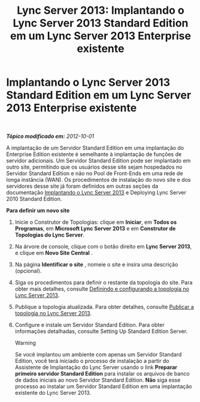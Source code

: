 ﻿---
title: 'Lync Server 2013: Implantando o Lync Server 2013 Standard Edition em um Lync Server 2013 Enterprise existente'
TOCTitle: Implantando o Lync Server 2013 Standard Edition em um Lync Server 2013 Enterprise existente
ms:assetid: 05ea128d-6c94-49b3-b28b-477367196425
ms:mtpsurl: https://technet.microsoft.com/pt-br/library/Gg398112(v=OCS.15)
ms:contentKeyID: 49305742
ms.date: 05/19/2016
mtps_version: v=OCS.15
ms.translationtype: HT
---

# Implantando o Lync Server 2013 Standard Edition em um Lync Server 2013 Enterprise existente

 

_**Tópico modificado em:** 2012-10-01_

A implantação de um Servidor Standard Edition em uma implantação do Enterprise Edition existente é semelhante à implantação de funções de servidor adicionais. Um Servidor Standard Edition pode ser implantado em outro site, permitindo que os usuários desse site sejam hospedados no Servidor Standard Edition e não no Pool de Front-Ends em uma rede de longa instância (WAN). Os procedimentos de instalação do novo site e dos servidores desse site já foram definidos em outras seções da documentação [Implantando o Lync Server 2013](lync-server-2013-deploying-lync-server.md) e Deploying Lync Server 2010 Standard Edition.

**Para definir um novo site**

1.  Inicie o Construtor de Topologias: clique em **Iniciar**, em **Todos os Programas**, em **Microsoft Lync Server 2013** e em **Construtor de Topologias do Lync Server**.

2.  Na árvore de console, clique com o botão direito em **Lync Server 2013**, e clique em **Novo Site Central** .

3.  Na página **Identificar o site** , nomeie o site e insira uma descrição (opcional).

4.  Siga os procedimentos para definir o restante da topologia do site. Para obter mais detalhes, consulte [Definindo e configurando a topologia no Lync Server 2013](lync-server-2013-defining-and-configuring-the-topology.md).

5.  Publique a topologia atualizada. Para obter detalhes, consulte [Publicar a topologia no Lync Server 2013](lync-server-2013-publish-the-topology.md).

6.  Configure e instale um Servidor Standard Edition. Para obter informações detalhadas, consulte Setting Up Standard Edition Server.
    

    > [!WARNING]
    > Se você implantou um ambiente com apenas um Servidor Standard Edition, você terá iniciado o processo de instalação a partir do Assistente de Implantação do Lync Server usando o link <STRONG>Preparar primeiro servidor Standard Edition</STRONG> para instalar os arquivos de banco de dados iniciais ao novo Servidor Standard Edition. <STRONG>Não</STRONG> siga esse processo ao instalar um Servidor Standard Edition em uma implantação existente do Lync Server 2013.


